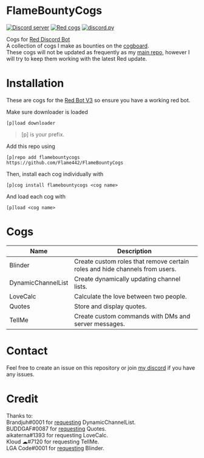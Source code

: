 # FlameBountyCogs

[![Discord server](https://discordapp.com/api/guilds/535921134152187919/embed.png)](https://discord.gg/bYqCjvu)
[![Red cogs](https://img.shields.io/badge/Red--DiscordBot-cogs-red.svg)](https://github.com/Cog-Creators/Red-DiscordBot/tree/V3/develop)
[![discord.py](https://img.shields.io/badge/discord-py-blue.svg)](https://github.com/Rapptz/discord.py)

Cogs for [Red Discord Bot](https://github.com/Cog-Creators/Red-DiscordBot)  
A collection of cogs I make as bounties on the [cogboard](https://cogboard.red/c/bounties).  
These cogs will not be updated as frequently as my [main repo](https://github.com/Flame442/FlameCogs), however I will try to keep them working with the latest Red update.

# Installation

These are cogs for the [Red Bot V3](https://github.com/Cog-Creators/Red-DiscordBot/tree/V3/develop) so ensure you have a working red bot.

Make sure downloader is loaded

`[p]load downloader`

>[p] is your prefix.

Add this repo using

`[p]repo add flamebountycogs https://github.com/Flame442/FlameBountyCogs`

Then, install each cog individually with

`[p]cog install flamebountycogs <cog name>`

And load each cog with

`[p]load <cog name>`

# Cogs

Name | Description
--- | ---
Blinder | Create custom roles that remove certain roles and hide channels from users.
DynamicChannelList | Create dynamically updating channel lists.
LoveCalc | Calculate the love between two people.
Quotes | Store and display quotes.
TellMe | Create custom commands with DMs and server messages.

# Contact

Feel free to create an issue on this repository or join [my discord](https://discord.gg/bYqCjvu) if you have any issues.

# Credit

Thanks to:  
Brandjuh#0001 for [requesting](https://cogboard.red/t/dynamic-embedded-channel-information/464) DynamicChannelList.  
BUDDGAF#0087 for [requesting](https://cogboard.red/t/completed-and-paid-need-a-quote-cog/424) Quotes.  
aikaterna#1393 for requesting LoveCalc.  
Kloud ☁#7120 for requesting TellMe.  
LGA Code#0001 for [requesting](https://cogboard.red/t/hired-blinders-cog/508) Blinder.  
